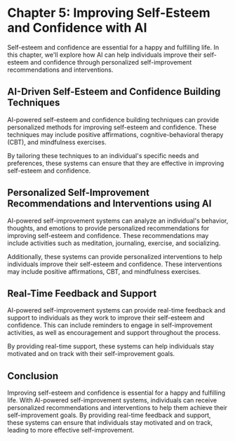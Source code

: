 Chapter 5: Improving Self-Esteem and Confidence with AI
=======================================================

Self-esteem and confidence are essential for a happy and fulfilling life. In this chapter, we'll explore how AI can help individuals improve their self-esteem and confidence through personalized self-improvement recommendations and interventions.

AI-Driven Self-Esteem and Confidence Building Techniques
--------------------------------------------------------

AI-powered self-esteem and confidence building techniques can provide personalized methods for improving self-esteem and confidence. These techniques may include positive affirmations, cognitive-behavioral therapy (CBT), and mindfulness exercises.

By tailoring these techniques to an individual's specific needs and preferences, these systems can ensure that they are effective in improving self-esteem and confidence.

Personalized Self-Improvement Recommendations and Interventions using AI
------------------------------------------------------------------------

AI-powered self-improvement systems can analyze an individual's behavior, thoughts, and emotions to provide personalized recommendations for improving self-esteem and confidence. These recommendations may include activities such as meditation, journaling, exercise, and socializing.

Additionally, these systems can provide personalized interventions to help individuals improve their self-esteem and confidence. These interventions may include positive affirmations, CBT, and mindfulness exercises.

Real-Time Feedback and Support
------------------------------

AI-powered self-improvement systems can provide real-time feedback and support to individuals as they work to improve their self-esteem and confidence. This can include reminders to engage in self-improvement activities, as well as encouragement and support throughout the process.

By providing real-time support, these systems can help individuals stay motivated and on track with their self-improvement goals.

Conclusion
----------

Improving self-esteem and confidence is essential for a happy and fulfilling life. With AI-powered self-improvement systems, individuals can receive personalized recommendations and interventions to help them achieve their self-improvement goals. By providing real-time feedback and support, these systems can ensure that individuals stay motivated and on track, leading to more effective self-improvement.
